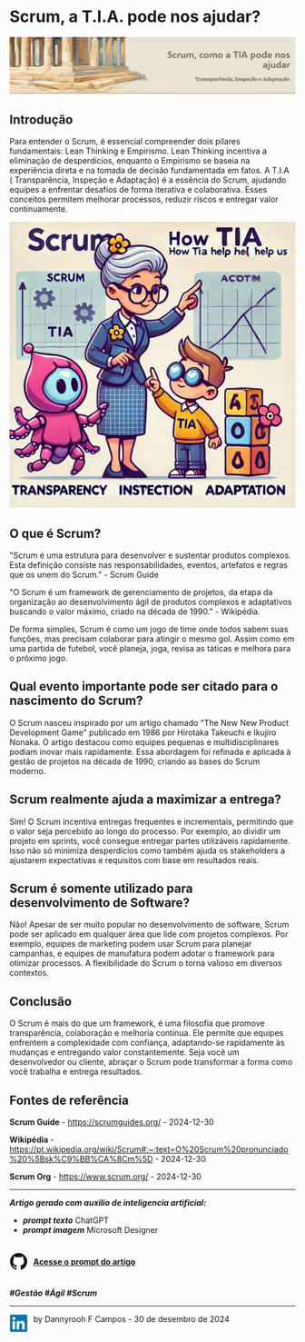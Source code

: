 # Scrum, a T.I.A. pode nos ajudar?

![Scrum](images/header.jpeg)

## Introdução

Para entender o Scrum, é essencial compreender dois pilares fundamentais: Lean Thinking e Empirismo. Lean Thinking incentiva a eliminação de desperdícios, enquanto o Empirismo se baseia na experiência direta e na tomada de decisão fundamentada em fatos. A T.I.A ( Transparência, Inspeção e Adaptação) é a essência do Scrum, ajudando equipes a enfrentar desafios de forma iterativa e colaborativa. Esses conceitos permitem melhorar processos, reduzir riscos e entregar valor continuamente.


![Scrum](images/tia-1.jpeg)


## O que é Scrum?

"Scrum é uma estrutura para desenvolver e sustentar produtos complexos. Esta definição consiste nas responsabilidades, eventos, artefatos e regras que os unem do Scrum." - Scrum Guide

"O Scrum é um framework de gerenciamento de projetos, da etapa da organização ao desenvolvimento ágil de produtos complexos e adaptativos buscando o valor máximo, criado na década de 1990." - Wikipédia.

De forma simples, Scrum é como um jogo de time onde todos sabem suas funções, mas precisam colaborar para atingir o mesmo gol. Assim como em uma partida de futebol, você planeja, joga, revisa as táticas e melhora para o próximo jogo.



## Qual evento importante pode ser citado para o nascimento do Scrum?

O Scrum nasceu inspirado por um artigo chamado "The New New Product Development Game" publicado em 1986 por Hirotaka Takeuchi e Ikujiro Nonaka. O artigo destacou como equipes pequenas e multidisciplinares podiam inovar mais rapidamente. Essa abordagem foi refinada e aplicada à gestão de projetos na década de 1990, criando as bases do Scrum moderno.

## Scrum realmente ajuda a maximizar a entrega?

Sim! O Scrum incentiva entregas frequentes e incrementais, permitindo que o valor seja percebido ao longo do processo. Por exemplo, ao dividir um projeto em sprints, você consegue entregar partes utilizáveis rapidamente. Isso não só minimiza desperdícios como também ajuda os stakeholders a ajustarem expectativas e requisitos com base em resultados reais.

## Scrum é somente utilizado para desenvolvimento de Software?

Não! Apesar de ser muito popular no desenvolvimento de software, Scrum pode ser aplicado em qualquer área que lide com projetos complexos. Por exemplo, equipes de marketing podem usar Scrum para planejar campanhas, e equipes de manufatura podem adotar o framework para otimizar processos. A flexibilidade do Scrum o torna valioso em diversos contextos.

## Conclusão

O Scrum é mais do que um framework, é uma filosofia que promove transparência, colaboração e melhoria contínua. Ele permite que equipes enfrentem a complexidade com confiança, adaptando-se rapidamente às mudanças e entregando valor constantemente. Seja você um desenvolvedor ou cliente, abraçar o Scrum pode transformar a forma como você trabalha e entrega resultados.

## Fontes de referência
 
**Scrum Guide** - https://scrumguides.org/ - 2024-12-30

**Wikipédia** - https://pt.wikipedia.org/wiki/Scrum#:~:text=O%20Scrum%20pronunciado%20%5Bsk%C9%BB%CA%8Cm%5D - 2024-12-30

**Scrum Org** - https://www.scrum.org/ - 2024-12-30

---

***Artigo gerado com auxilio de inteligencia artificial:*** 
* ***prompt texto*** ChatGPT
* ***prompt imagem*** Microsoft Designer

<br>

<div style="display: flex; align-items: flex-start;">
    <a href="https://github.com/dannyrooh/articles/blob/main/scrum-tia/README.md" style="display: flex; align-items: center;">
        <img src="https://github.com/devicons/devicon/raw/master/icons/github/github-original.svg" width="32" height="32" alt="GitHub Original Icon">
        <span style="margin-left: 10px;"><strong>Acesse o prompt do artigo</strong></span>
    </a>
</div>
</div>

<br>

***#Gestão #Ágil #Scrum***

---

<div style="display: flex; align-items: flex-start;">
   <a href="https://www.linkedin.com/in/dannyrooh-fernandes-de-campos-1446a019/">
      <img src="https://github.com/devicons/devicon/raw/master/icons/linkedin/linkedin-original.svg" width="32" height="32" alt="LinkedIn Icon">
   </a>
   <span style="margin-left: 10px;">by Dannyrooh F Campos -  30 de desembro de 2024</span>
</div>

<br>

